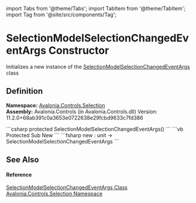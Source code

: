 import Tabs from '@theme/Tabs'; 
import TabItem from '@theme/TabItem'; 
import Tag from '@site/src/components/Tag'; 

# SelectionModelSelectionChangedEventArgs Constructor


Initializes a new instance of the <a href="T_Avalonia_Controls_Selection_SelectionModelSelectionChangedEventArgs">SelectionModelSelectionChangedEventArgs</a> class



## Definition
**Namespace:** <a href="N_Avalonia_Controls_Selection">Avalonia.Controls.Selection</a>  
**Assembly:** Avalonia.Controls (in Avalonia.Controls.dll) Version: 11.2.0+68ab391c0a3653e0722638e29fcbd9633c7fd386

<Tabs groupId="api-code-preview">
<TabItem value="csharp" label="C#">
```csharp
protected SelectionModelSelectionChangedEventArgs()
```
</TabItem>
<TabItem value="vb" label="VB">
```vb
Protected Sub New
```
</TabItem>
<TabItem value="fsharp" label="F#">
```fsharp
new : unit -> SelectionModelSelectionChangedEventArgs
```
</TabItem>
</Tabs>



## See Also


#### Reference
<a href="T_Avalonia_Controls_Selection_SelectionModelSelectionChangedEventArgs">SelectionModelSelectionChangedEventArgs Class</a>  
<a href="N_Avalonia_Controls_Selection">Avalonia.Controls.Selection Namespace</a>  
